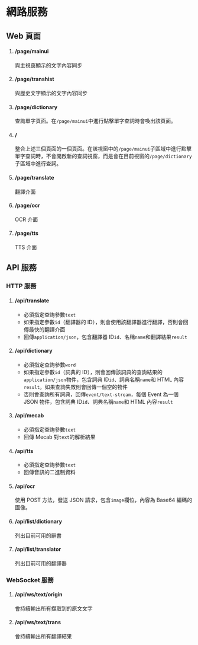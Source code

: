 # 網路服務

## Web 頁面

1. #### /page/mainui

    與主視窗顯示的文字內容同步

1. #### /page/transhist

    與歷史文字顯示的文字內容同步

1. #### /page/dictionary

    查詢單字頁面。在`/page/mainui`中進行點擊單字查詞時會喚出該頁面。

1. #### /

    整合上述三個頁面的一個頁面。在該視窗中的`/page/mainui`子區域中進行點擊單字查詞時，不會開啟新的查詞視窗，而是會在目前視窗的`/page/dictionary`子區域中進行查詞。

1. #### /page/translate

    翻譯介面

1. #### /page/ocr

    OCR 介面

1. #### /page/tts

    TTS 介面

## API 服務

### HTTP 服務

1. #### /api/translate

    - 必須指定查詢參數`text`
    - 如果指定參數`id`（翻譯器的 ID），則會使用該翻譯器進行翻譯，否則會回傳最快的翻譯介面
    - 回傳`application/json`，包含翻譯器 ID`id`、名稱`name`和翻譯結果`result`

1. #### /api/dictionary

    - 必須指定查詢參數`word`
    - 如果指定參數`id`（詞典的 ID），則會回傳該詞典的查詢結果的`application/json`物件，包含詞典 ID`id`、詞典名稱`name`和 HTML 內容`result`。如果查詢失敗則會回傳一個空的物件
    - 否則會查詢所有詞典，回傳`event/text-stream`，每個 Event 為一個 JSON 物件，包含詞典 ID`id`、詞典名稱`name`和 HTML 內容`result`

1. #### /api/mecab

    - 必須指定查詢參數`text`
    - 回傳 Mecab 對`text`的解析結果

1. #### /api/tts

    - 必須指定查詢參數`text`
    - 回傳音訊的二進制資料

1. #### /api/ocr

    使用 POST 方法，發送 JSON 請求，包含`image`欄位，內容為 Base64 編碼的圖像。

1. #### /api/list/dictionary

    列出目前可用的辭書

1. #### /api/list/translator

    列出目前可用的翻譯器


### WebSocket 服務

1.  #### /api/ws/text/origin

    會持續輸出所有擷取到的原文文字

1.  #### /api/ws/text/trans

    會持續輸出所有翻譯結果
